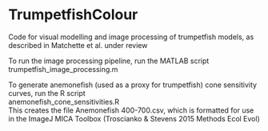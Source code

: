 # TrumpetfishColour
Code for visual modelling and image processing of trumpetfish models, as described in Matchette et al. under review 

To run the image processing pipeline, run the MATLAB script  
trumpetfish_image_processing.m

To generate anemonefish (used as a proxy for trumpetfish) cone sensitivity curves, run the R script  
anemonefish_cone_sensitivities.R  
This creates the file Anemonefish 400-700.csv, which is formatted for use in the ImageJ MICA Toolbox (Troscianko & Stevens 2015 Methods Ecol Evol)
